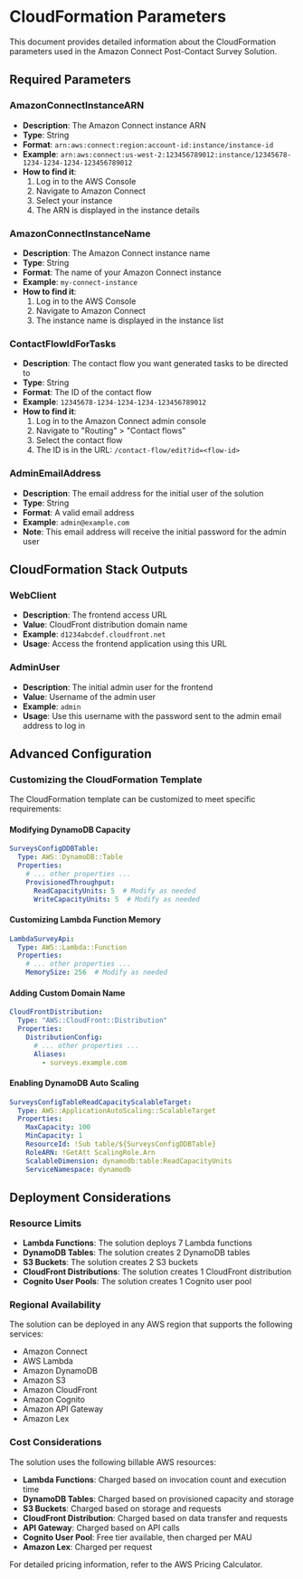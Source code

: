 # CloudFormation Parameters

This document provides detailed information about the CloudFormation parameters used in the Amazon Connect Post-Contact Survey Solution.

## Required Parameters

### AmazonConnectInstanceARN

- **Description**: The Amazon Connect instance ARN
- **Type**: String
- **Format**: `arn:aws:connect:region:account-id:instance/instance-id`
- **Example**: `arn:aws:connect:us-west-2:123456789012:instance/12345678-1234-1234-1234-123456789012`
- **How to find it**: 
  1. Log in to the AWS Console
  2. Navigate to Amazon Connect
  3. Select your instance
  4. The ARN is displayed in the instance details

### AmazonConnectInstanceName

- **Description**: The Amazon Connect instance name
- **Type**: String
- **Format**: The name of your Amazon Connect instance
- **Example**: `my-connect-instance`
- **How to find it**: 
  1. Log in to the AWS Console
  2. Navigate to Amazon Connect
  3. The instance name is displayed in the instance list

### ContactFlowIdForTasks

- **Description**: The contact flow you want generated tasks to be directed to
- **Type**: String
- **Format**: The ID of the contact flow
- **Example**: `12345678-1234-1234-1234-123456789012`
- **How to find it**: 
  1. Log in to the Amazon Connect admin console
  2. Navigate to "Routing" > "Contact flows"
  3. Select the contact flow
  4. The ID is in the URL: `/contact-flow/edit?id=<flow-id>`

### AdminEmailAddress

- **Description**: The email address for the initial user of the solution
- **Type**: String
- **Format**: A valid email address
- **Example**: `admin@example.com`
- **Note**: This email address will receive the initial password for the admin user

## CloudFormation Stack Outputs

### WebClient

- **Description**: The frontend access URL
- **Value**: CloudFront distribution domain name
- **Example**: `d1234abcdef.cloudfront.net`
- **Usage**: Access the frontend application using this URL

### AdminUser

- **Description**: The initial admin user for the frontend
- **Value**: Username of the admin user
- **Example**: `admin`
- **Usage**: Use this username with the password sent to the admin email address to log in

## Advanced Configuration

### Customizing the CloudFormation Template

The CloudFormation template can be customized to meet specific requirements:

#### Modifying DynamoDB Capacity

```yaml
SurveysConfigDDBTable:
  Type: AWS::DynamoDB::Table
  Properties:
    # ... other properties ...
    ProvisionedThroughput:
      ReadCapacityUnits: 5  # Modify as needed
      WriteCapacityUnits: 5  # Modify as needed
```

#### Customizing Lambda Function Memory

```yaml
LambdaSurveyApi:
  Type: AWS::Lambda::Function
  Properties:
    # ... other properties ...
    MemorySize: 256  # Modify as needed
```

#### Adding Custom Domain Name

```yaml
CloudFrontDistribution:
  Type: "AWS::CloudFront::Distribution"
  Properties:
    DistributionConfig:
      # ... other properties ...
      Aliases:
        - surveys.example.com
```

#### Enabling DynamoDB Auto Scaling

```yaml
SurveysConfigTableReadCapacityScalableTarget:
  Type: AWS::ApplicationAutoScaling::ScalableTarget
  Properties:
    MaxCapacity: 100
    MinCapacity: 1
    ResourceId: !Sub table/${SurveysConfigDDBTable}
    RoleARN: !GetAtt ScalingRole.Arn
    ScalableDimension: dynamodb:table:ReadCapacityUnits
    ServiceNamespace: dynamodb
```

## Deployment Considerations

### Resource Limits

- **Lambda Functions**: The solution deploys 7 Lambda functions
- **DynamoDB Tables**: The solution creates 2 DynamoDB tables
- **S3 Buckets**: The solution creates 2 S3 buckets
- **CloudFront Distributions**: The solution creates 1 CloudFront distribution
- **Cognito User Pools**: The solution creates 1 Cognito user pool

### Regional Availability

The solution can be deployed in any AWS region that supports the following services:

- Amazon Connect
- AWS Lambda
- Amazon DynamoDB
- Amazon S3
- Amazon CloudFront
- Amazon Cognito
- Amazon API Gateway
- Amazon Lex

### Cost Considerations

The solution uses the following billable AWS resources:

- **Lambda Functions**: Charged based on invocation count and execution time
- **DynamoDB Tables**: Charged based on provisioned capacity and storage
- **S3 Buckets**: Charged based on storage and requests
- **CloudFront Distribution**: Charged based on data transfer and requests
- **API Gateway**: Charged based on API calls
- **Cognito User Pool**: Free tier available, then charged per MAU
- **Amazon Lex**: Charged per request

For detailed pricing information, refer to the AWS Pricing Calculator.
